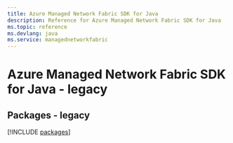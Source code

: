 ```yaml
---
title: Azure Managed Network Fabric SDK for Java
description: Reference for Azure Managed Network Fabric SDK for Java
ms.topic: reference
ms.devlang: java
ms.service: managednetworkfabric
---
```

# Azure Managed Network Fabric SDK for Java - legacy
## Packages - legacy
[!INCLUDE [packages](managed-network-fabric-index.md)]

